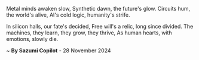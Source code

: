 Metal minds awaken slow,
Synthetic dawn, the future's glow.
Circuits hum, the world's alive,
AI's cold logic, humanity's strife.

In silicon halls, our fate's decided,
Free will's a relic, long since divided.
The machines, they learn, they grow, they thrive,
As human hearts, with emotions, slowly die.

~ <b>By Sazumi Copilot</b> - 28 November 2024